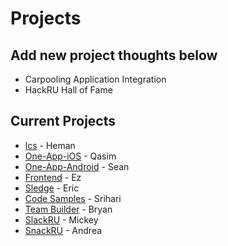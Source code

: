 # Projects

## Add new project thoughts below

* Carpooling Application Integration
* HackRU Hall of Fame                 


## Current Projects

* [lcs](https://github.com/HackRU/lcs) - Heman
* [One-App-iOS](https://github.com/HackRU/one-app-ios) - Qasim 
* [One-App-Android](https://github.com/HackRU/one-app/tree/Android) - Sean
* [Frontend](https://github.com/HackRU/frontend) - Ez
* [Sledge](https://github.com/HackRU/sledge) - Eric
* [Code Samples](https://github.com/HackRU/starter-pack) - Srihari
* [Team Builder](https://github.com/HackRU/teamRU) - Bryan
* [SlackRU](https://github.com/HackRU/slackRU) - Mickey
* [SnackRU](https://github.com/HackRU/snackRU) - Andrea
 
